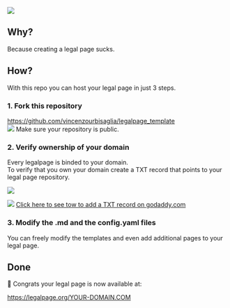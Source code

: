 ![](https://legalpage.org/images/logo.png)   


## Why?
Because creating a legal page sucks.

## How?
With this repo you can host your legal page in just 3 steps.

### 1. Fork this repository
https://github.com/vincenzourbisaglia/legalpage_template   
![](https://legalpage.org/images/baseline_info_black_18dp.png) Make sure your repository is public. 

### 2. Verify ownership of your domain
Every legalpage is binded to your domain.   
To verify that you own your domain create a TXT record that points to your legal page repository.

![](https://legalpage.org/images/dnsrecord.png)



![](https://legalpage.org/images/baseline_help_black_18dp.png)  [Click here to see tow to add a TXT record on godaddy.com](https://www.google.com/search?q=godaddy+add+txt+record)


### 3. Modify the .md and the config.yaml files
You can freely modify the templates and even add additional pages to your legal page.



## Done

🎉 Congrats your legal page is now available at:   

https://legalpage.org/YOUR-DOMAIN.COM



